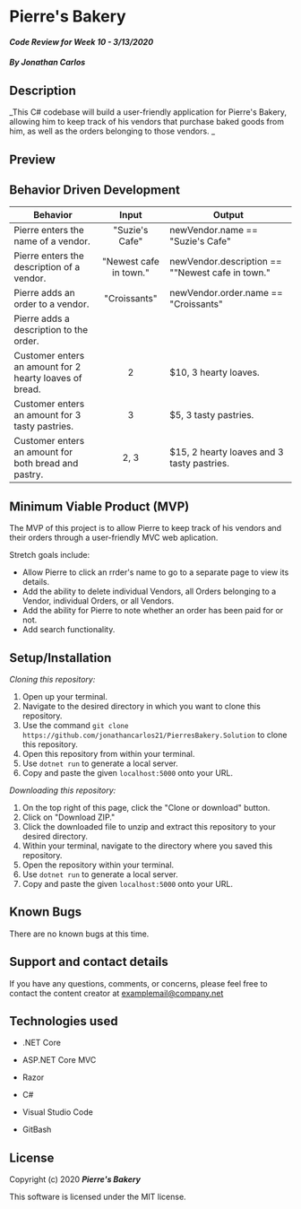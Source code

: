 # Pierre's Bakery

#### _Code Review for Week 10 - 3/13/2020_

#### _By Jonathan Carlos_

## **Description**

_This C# codebase will build a user-friendly application for Pierre's Bakery, allowing him to keep track of his vendors that purchase baked goods from him, as well as the orders belonging to those vendors. _

## Preview


## **Behavior Driven Development**

| Behavior | Input | Output |
|----------|:-----:|--------|
| Pierre enters the name of a vendor. | "Suzie's Cafe" | newVendor.name == "Suzie's Cafe" |
| Pierre enters the description of a vendor. | "Newest cafe in town." | newVendor.description == ""Newest cafe in town."|
| Pierre adds an order to a vendor. | "Croissants" | newVendor.order.name == "Croissants" |
| Pierre adds a description to the order. | 
| Customer enters an amount for 2 hearty loaves of bread. | 2 | $10, 3 hearty loaves. |
| Customer enters an amount for 3 tasty pastries. | 3 | $5, 3 tasty pastries. |
| Customer enters an amount for both bread and pastry. | 2, 3 | $15, 2 hearty loaves and 3 tasty pastries. |

## **Minimum Viable Product (MVP)**

The MVP of this project is to allow Pierre to keep track of his vendors and their orders through a user-friendly MVC web aplication.

Stretch goals include:

* Allow Pierre to click an rrder's name to go to a separate page to view its details.
* Add the ability to delete individual Vendors, all Orders belonging to a Vendor, individual Orders, or all Vendors.
* Add the ability for Pierre to note whether an order has been paid for or not.
* Add search functionality.

## **Setup/Installation**

*Cloning this repository:*
1. Open up your terminal.
2. Navigate to the desired directory in which you want to clone this repository.
3. Use the command `git clone https://github.com/jonathancarlos21/PierresBakery.Solution` to clone this repository.
4. Open this repository from within your terminal.
5. Use `dotnet run` to generate a local server.
6. Copy and paste the given `localhost:5000` onto your URL.

*Downloading this repository:*
1. On the top right of this page, click the "Clone or download" button.
2. Click on "Download ZIP."
3. Click the downloaded file to unzip and extract this repository to your desired directory.
4. Within your terminal, navigate to the directory where you saved this repository.
5. Open the repository within your terminal.
6. Use `dotnet run` to generate a local server.
7. Copy and paste the given `localhost:5000` onto your URL.

## **Known Bugs**

There are no known bugs at this time.

## **Support and contact details**

If you have any questions, comments, or concerns, please feel free to contact the content creator at examplemail@company.net 

## **Technologies used**

* .NET Core

* ASP.NET Core MVC

* Razor

* C#

* Visual Studio Code

* GitBash

## **License**

Copyright (c) 2020 **_Pierre's Bakery_**

This software is licensed under the MIT license.